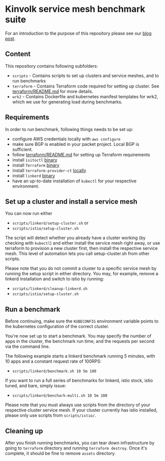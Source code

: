 # Kinvolk service mesh benchmark suite

For an introduction to the purpose of this repository please see our [blog post](https://kinvolk.io/blog/2019/05/kubernetes-service-mesh-benchmarking/).

## Content

This repository contains following subfolders:

* `scripts` - Contains scripts to set up clusters and service meshes, and to run benchmarks
* `terraform` - Contains Terraform code required for setting up cluster. See [terraform/README.md](terraform/README.md) for more details.
* `wrk2` - Contains Dockerfile and kubernetes manifest templates for wrk2, which we use for generating load during benchmarks.

## Requirements

In order to run benchmark, following things needs to be set up:
* configure AWS credentials locally with `aws configure`
* make sure BGP is enabled in your packet project. Local BGP is sufficient.
* follow [terraform/README.md](terraform/README.md) for setting up Terraform requirements
* install `isitoctl` [binary](https://istio.io/docs/setup/kubernetes/download/)
* install `Terraform` [binary](https://learn.hashicorp.com/terraform/getting-started/install.html)
* install `terraform-provider-ct` [locally](https://github.com/poseidon/terraform-provider-ct/blob/master/README.md#install)
* install `linkerd` [binary](https://linkerd.io/2/getting-started/)
* have an up-to-date installation of `kubectl` for your respective environment.

## Set up a cluster and install a service mesh

You can now run either
* `scripts/linkerd/setup-cluster.sh`
or
* `scripts/istio/setup-cluster.sh`

The script will detect whether you already have a cluster working (by checking
with `kubectl`) and either install the service mesh right away, or use
terraform to provision a new cluster first, then install the respective service
mesh.  This level of automation lets you call setup-cluster.sh from other scripts.

Please note that you do not commit a cluster to a specific service mesh by
running the setup script in either directory. You may, for example, remove a
linkerd installation and switch to istio by running:
* `scripts/linkerd/cleanup-linkerd.sh`
* `scripts/istio/setup-cluster.sh`

## Run a benchmark

Before continuing, make sure the `KUBECONFIG` environment variable points to
the kubernetes configuration of the correct cluster.

You're now set up to start a benchmark. You may specify the number of apps in
the cluster, the benchmark run time, and the requests per second via the
command line.

The following example starts a linkerd benchmark running 5 minutes, with 10
apps and a constant request rate of 100RPS:
* `scripts/linkerd/benchmark.sh 10 5m 100`

If you want to run a full series of benchmarks for linkerd, istio stock, istio
tuned, and bare, simply issue:
* `scripts/linkerd/benchark-multi.sh 10 5m 100`

Please note that you must always use scripts from the directory of your
respective cluster service mesh. If your cluster currently has istio installed,
please only use scripts from `scripts/istio/`.

## Cleaning up

After you finish running benchmarks, you can tear down infrastructure by going to `terraform` directory and running `terraform destroy`.
Once it's complete, it should be fine to remove `assets` directory.
